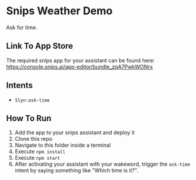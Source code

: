 # Snips Weather Demo

Ask for time.

## Link To App Store

The required snips app for your assistant can be found here: https://console.snips.ai/app-editor/bundle_zqA7PwkWONrx

## Intents

* `Slyn:ask-time`

## How To Run

1. Add the app to your snips assistant and deploy it
2. Clone this repo
3. Navigate to this folder inside a terminal
4. Execute `npm install`
7. Execute `npm start`
8. After activating your assistant with your wakeword, trigger the `ask-time` intent by saying something like "Which time is it?".